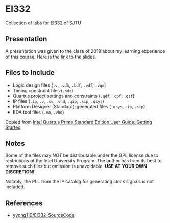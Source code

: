 # EI332

Collection of labs for EI332 of SJTU

## Presentation

A presentation was given to the class of 2019 about my learning experience of this course. Here is the [link](https://github.com/xushangning/ei332/blob/master/slides.pdf) to the slides.

## Files to Include

- Logic design files (`.v`, `.vdh`, `.bdf`, `.edf`, `.vqm`)
- Timing constraint files (`.sdc`)
- Quartus project settings and constraints (`.qdf`, `.qpf`, `.qsf`)
- IP files (`.ip`, `.v`, `.sv`, `.vhd`, `.qip`, `.sip`, `.qsys`)
- Platform Designer (Standard)-generated files (`.qsys`, `.ip`, `.sip`)
- EDA tool files (`.vo`, `.vho`)

Copied from [Intel Quartus Prime Standard Edition User Guide: Getting Started](https://www.intel.com/content/www/us/en/programmable/documentation/yoq1529444104707.html#mwh1409958325703)

## Notes

Some of the files may *NOT* be distributable under the GPL license due to restrictions of the Intel University Program. The author has tried its best to remove such files but omission is unavoidable. **USE AT YOUR OWN DISCRETION!**

Notably, the PLL from the IP catalog for generating clock signals is not included.

## References

- [yyong119/EI332-SourceCode](https://github.com/yyong119/EI332-SourceCode)
